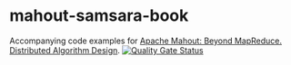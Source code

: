 # mahout-samsara-book
Accompanying code examples for [Apache Mahout: Beyond MapReduce. Distributed Algorithm Design](http://www.weatheringthroughtechdays.com/2016/02/mahout-samsara-book-is-out.html).
[![Quality Gate Status](https://sonarcloud.io/api/project_badges/measure?project=andrewpalumbo_mahout-samsara-book&metric=alert_status)](https://sonarcloud.io/dashboard?id=andrewpalumbo_mahout-samsara-book)
